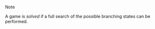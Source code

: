 

>[!note]
>A game is *solved* if a full search of the possible branching states can be performed.

